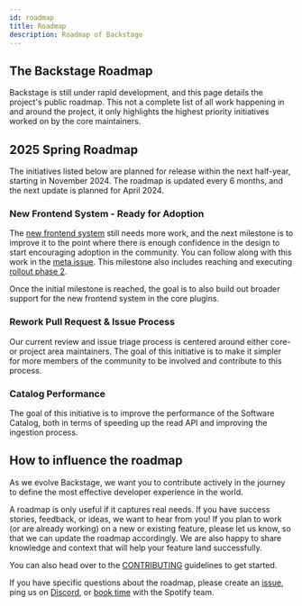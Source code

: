```yaml
---
id: roadmap
title: Roadmap
description: Roadmap of Backstage
---
```


## The Backstage Roadmap

Backstage is still under rapid development, and this page details the project's
public roadmap. This not a complete list of all work happening in and around the
project, it only highlights the highest priority initiatives worked on by the
core maintainers.

## 2025 Spring Roadmap

The initiatives listed below are planned for release within the next half-year, starting in November 2024. The roadmap is updated every 6 months, and the next update is planned for April 2024.

### New Frontend System - Ready for Adoption

The [new frontend system](../frontend-system/index.md) still needs more work, and
the next milestone is to improve it to the point where there is enough
confidence in the design to start encouraging adoption in the community. You can
follow along with this work in the [meta issue](https://github.com/backstage/backstage/issues/19545).
This milestone also includes reaching and executing [rollout phase 2](https://github.com/backstage/backstage/issues/19545#issuecomment-1766069146).

Once the initial milestone is reached, the goal is to also build out broader
support for the new frontend system in the core plugins.

### Rework Pull Request & Issue Process

Our current review and issue triage process is centered around either core- or
project area maintainers. The goal of this initiative is to make it simpler for
more members of the community to be involved and contribute to this process.

### Catalog Performance

The goal of this initiative is to improve the performance of the Software
Catalog, both in terms of speeding up the read API and improving the ingestion
process.

## How to influence the roadmap

As we evolve Backstage, we want you to contribute actively in the journey to
define the most effective developer experience in the world.

A roadmap is only useful if it captures real needs. If you have success stories,
feedback, or ideas, we want to hear from you! If you plan to work (or are
already working) on a new or existing feature, please let us know, so that we
can update the roadmap accordingly. We are also happy to share knowledge and
context that will help your feature land successfully.

You can also head over to the
[CONTRIBUTING](https://github.com/backstage/backstage/blob/master/CONTRIBUTING.md)
guidelines to get started.

If you have specific questions about the roadmap, please create an
[issue](https://github.com/backstage/backstage/issues/new/choose), ping us on
[Discord](https://discord.gg/backstage-687207715902193673), or [book time](https://info.backstage.spotify.com/office-hours) with the Spotify team.
